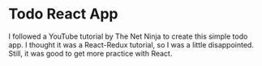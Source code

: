 # Todo React App

I followed a YouTube tutorial by The Net Ninja to create this simple todo app. 
I thought it was a React-Redux tutorial, so I was a little disappointed.  
Still, it was good to get more practice with React.
